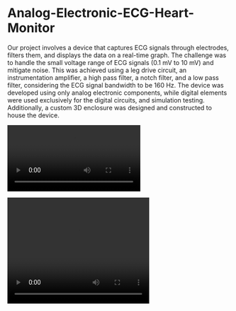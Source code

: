 # Analog-Electronic-ECG-Heart-Monitor

Our project involves a device that captures ECG signals through electrodes, filters them, and displays the data on a real-time graph. The challenge was to handle the small voltage range of ECG signals (0.1 mV to 10 mV) and mitigate noise. This was achieved using a leg drive circuit, an instrumentation amplifier, a high pass filter, a notch filter, and a low pass filter, considering the ECG signal bandwidth to be 160 Hz. The device was developed using only analog electronic components, while digital elements were used exclusively for the digital circuits, and simulation testing. Additionally, a custom 3D enclosure was designed and constructed to house the device.

![Analog electronic ECG heart monitor demonstration](media/Heart_ECG_Monitor_compressed.mp4)

<video width="320" height="240" controls>
  <source src="media/Heart_ECG_Monitor_compressed.mp4" type="video/mp4">
  
</video>
